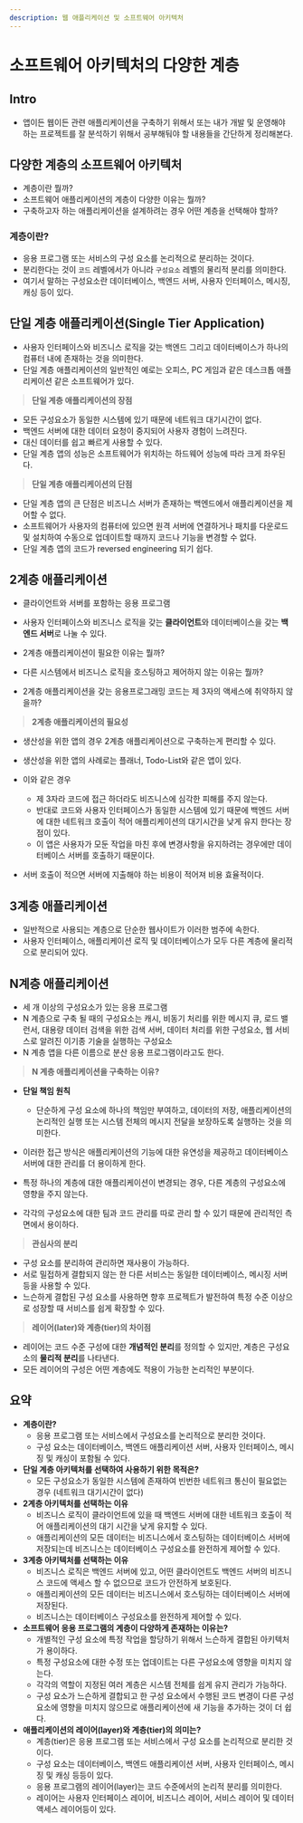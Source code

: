 ```yaml
---
description: 웹 애플리케이션 및 소프트웨어 아키텍처
---
```


# 소프트웨어 아키텍처의 다양한 계층

## Intro

- 앱이든 웹이든 관련 애플리케이션을 구축하기 위해서 또는 내가 개발 및 운영해야 하는 프로젝트를 잘 분석하기 위해서 공부해둬야 할 내용들을 간단하게 정리해본다.

## 다양한 계층의 소프트웨어 아키텍처

- 계층이란 뭘까?
- 소프트웨어 애플리케이션의 계층이 다양한 이유는 뭘까?
- 구축하고자 하는 애플리케이션을 설계하려는 경우 어떤 계층을 선택해야 할까?

### 계층이란?

- 응용 프로그램 또는 서비스의 구성 요소를 논리적으로 분리하는 것이다.
- 분리한다는 것이 `코드` 레벨에서가 아니라 `구성요소` 레벨의 물리적 분리를 의미한다.
- 여기서 말하는 구성요소란 데이터베이스, 백엔드 서버, 사용자 인터페이스, 메시징, 캐싱 등이 있다.

## 단일 계층 애플리케이션(Single Tier Application)

- 사용자 인터페이스와 비즈니스 로직을 갖는 백엔드 그리고 데이터베이스가 하나의 컴퓨터 내에 존재하는 것을 의미한다.
- 단일 계층 애플리케이션의 일반적인 예로는 오피스, PC 게임과 같은 데스크톱 애플리케이션 같은 소프트웨어가 있다.

> **단일 계층 애플리케이션의 장점**

- 모든 구성요소가 동일한 시스템에 있기 때문에 네트워크 대기시간이 없다.
- 백엔드 서버에 대한 데이터 요청이 중지되어 사용자 경험이 느려진다.
- 대신 데이터를 쉽고 빠르게 사용할 수 있다.
- 단일 계층 앱의 성능은 소프트웨어가 위치하는 하드웨어 성능에 따라 크게 좌우된다.

> **단일 계층 애플리케이션의 단점**

- 단일 계층 앱의 큰 단점은 비즈니스 서버가 존재하는 백엔드에서 애플리케이션을 제어할 수 없다.
- 소프트웨어가 사용자의 컴퓨터에 있으면 원격 서버에 연결하거나 패치를 다운로드 및 설치하여 수동으로 업데이트할 때까지 코드나 기능을 변경할 수 없다.
- 단일 계층 앱의 코드가 reversed engineering 되기 쉽다.

## 2계층 애플리케이션

- 클라이언트와 서버를 포함하는 응용 프로그램
- 사용자 인터페이스와 비즈니스 로직을 갖는 **클라이언트**와 데이터베이스을 갖는 **백엔드 서버**로 나눌 수 있다.

- 2계층 애플리케이션이 필요한 이유는 뭘까?
- 다른 시스템에서 비즈니스 로직을 호스팅하고 제어하지 않는 이유는 뭘까?
- 2계층 애플리케이션을 갖는 응용프로그래밍 코드는 제 3자의 액세스에 취약하지 않을까?

> **2계층 애플리케이션의 필요성**

- 생산성을 위한 앱의 경우 2계층 애플리케이션으로 구축하는게 편리할 수 있다.
- 생산성을 위한 앱의 사례로는 플래너, Todo-List와 같은 앱이 있다.

- 이와 같은 경우
	- 제 3자라 코드에 접근 하더라도 비즈니스에 심각한 피해를 주지 않는다.
	- 반대로 코드와 사용자 인터페이스가 동일한 시스템에 있기 때문에 백엔드 서버에 대한 네트워크 호출이 적어 애플리케이션의 대기시간을 낮게 유지 한다는 장점이 있다.
	- 이 앱은 사용자가 모둔 작업을 마친 후에 변경사항을 유지하려는 경우에만 데이터베이스 서버를 호출하기 때문이다.

- 서버 호출이 적으면 서버에 지출해야 하는 비용이 적어져 비용 효율적이다.

## 3계층 애플리케이션

- 일반적으로 사용되는 계층으로 단순한 웹사이트가 이러한 범주에 속한다.
- 사용자 인터페이스, 애플리케이션 로직 및 데이터베이스가 모두 다른 계층에 물리적으로 분리되어 있다.

## N계층 애플리케이션

- 세 개 이상의 구성요소가 있는 응용 프로그램
- N 계층으로 구축 될 때의 구성요소는 캐시, 비동기 처리를 위한 메시지 큐, 로드 밸런서, 대용량 데이터 검색을 위한 검색 서버, 데이터 처리를 위한 구성요소, 웹 서비스로 알려진 이기종 기술을 실행하는 구성요소
- N 계층 앱을 다른 이름으로 분산 응용 프로그램이라고도 한다.

> **N 계층 애플리케이션을 구축하는 이유?**

- **단일 책임 원칙**
	- 단순하게 구성 요소에 하나의 책임만 부여하고, 데이터의 저장, 애플리케이션의 논리적인 실행 또는 시스템 전체의 메시지 전달을 보장하도록 실행하는 것을 의미한다.

- 이러한 접근 방식은 애플리케이션의 기능에 대한 유연성을 제공하고 데이터베이스 서버에 대한 관리를 더 용이하게 한다.
- 특정 하나의 계층에 대한 애플리케이션이 변경되는 경우, 다른 계층의 구성요소에 영향을 주지 않는다.
- 각각의 구성요소에 대한 팀과 코드 관리를 따로 관리 할 수 있기 때문에 관리적인 측면에서 용이하다.

> **관심사의 분리**

- 구성 요소를 분리하여 관리하면 재사용이 가능하다.
- 서로 밀접하게 결합되지 않는 한 다른 서비스는 동일한 데이터베이스, 메시징 서버 등을 사용할 수 있다.
- 느슨하게 결합된 구성 요소를 사용하면 향후 프로젝트가 발전하여 특정 수준 이상으로 성장할 때 서비스를 쉽게 확장할 수 있다.

> **레이어(later)와 계층(tier)의 차이점**

- 레이어는 코드 수준 구성에 대한 **개념적인 분리**를 정의할 수 있지만, 계층은 구성요소의 **물리적 분리**를 나타낸다.
- 모든 레이어의 구성은 어떤 계층에도 적용이 가능한 논리적인 부분이다.

## 요약

- **계층이란?**
	- 응용 프로그램 또는 서비스에서 구성요소를 논리적으로 분리한 것이다.
	- 구성 요소는 데이터베이스, 백엔드 애플리케이션 서버, 사용자 인터페이스, 메시징 및 캐싱이 포함될 수 있다.
- **단일 계층 아키텍처를 선택하여 사용하기 위한 목적은?**
	- 모든 구성요소가 동일한 시스템에 존재하여 빈번한 네트워크 통신이 필요없는 경우 (네트워크 대기시간이 없다)
- **2계층 아키텍처를 선택하는 이유**
	- 비즈니스 로직이 클라이언트에 있을 때 백엔드 서버에 대한 네트워크 호출이 적어 애플리케이션의 대기 시간을 낮게 유지할 수 있다.
	- 애플리케이션의 모든 데이터는 비즈니스에서 호스팅하는 데이터베이스 서버에 저장되는데 비즈니스는 데이터베이스 구성요소를 완전하게 제어할 수 있다.
- **3계층 아키텍처를 선택하는 이유**
	- 비즈니스 로직은 백엔드 서버에 있고, 어떤 클라이언트도 백엔드 서버의 비즈니스 코드에 액세스 할 수 없으므로 코드가 안전하게 보호된다.
	- 애플리케이션의 모든 데이터는 비즈니스에서 호스팅하는 데이터베이스 서버에 저장된다.
	- 비즈니스는 데이터베이스 구성요소를 완전하게 제어할 수 있다.
- **소프트웨어 응용 프로그램의 계층이 다양하게 존재하는 이유는?**
	- 개별적인 구성 요소에 특정 작업을 할당하기 위해서 느슨하게 결합된 아키텍처가 용이하다.
	- 특정 구성요소에 대한 수정 또는 업데이트는 다른 구성요소에 영향을 미치지 않는다.
	- 각각의 역할이 지정된 여러 계층은 시스템 전체를 쉽게 유지 관리가 가능하다.
	- 구성 요소가 느슨하게 결합되고 한 구성 요소에서 수행된 코드 변경이 다른 구성요소에 영향을 미치지 않으므로 애플리케이션에 새 기능을 추가하는 것이 더 쉽다.
- **애플리케이션의 레이어(layer)와 계층(tier)의 의미는?**
    - 계층(tier)은 응용 프로그램 또는 서비스에서 구성 요소를 논리적으로 분리한 것이다.
    - 구성 요소는 데이터베이스, 백엔드 애플리케이션 서버, 사용자 인터페이스, 메시징 및 캐싱 등등이 있다.
    - 응용 프로그램의 레이어(layer)는 코드 수준에서의 논리적 분리를 의미한다.
    - 레이어는 사용자 인터페이스 레이어, 비즈니스 레이어, 서비스 레이어 및 데이터 액세스 레이어등이 있다.
